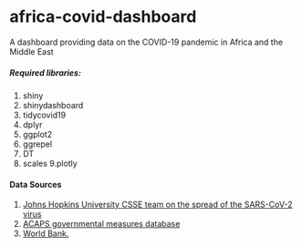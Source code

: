 # africa-covid-dashboard
A dashboard providing data on the COVID-19 pandemic in Africa and the Middle East

##### Required libraries:
  1. shiny
  2. shinydashboard
  3. tidycovid19
  4. dplyr
  5. ggplot2  
  6. ggrepel
  7. DT
  8. scales
  9.plotly

#### Data Sources
  1. [Johns Hopkins University CSSE team on the spread of the SARS-CoV-2 virus](https://github.com/CSSEGISandData/COVID-19)
  2. [ACAPS governmental measures database](https://www.acaps.org/covid19-government-measures-dataset)
  3. [World Bank.](https://data.worldbank.org/)
